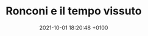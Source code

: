 ---
layout: post
category: stampa
title:  Ronconi e il tempo vissuto 
date: 2021-10-01 18:20:48 +0100
fonte: Doppiozero
link: https://www.doppiozero.com/materiali/ronconi-e-il-tempo-vissuto
---